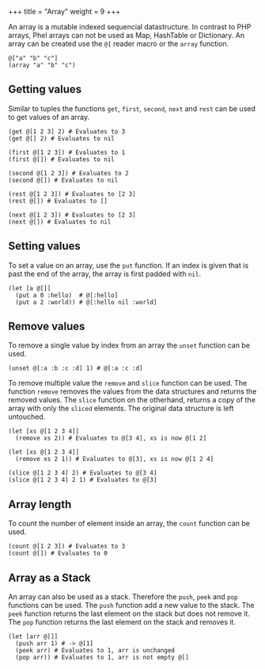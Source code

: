 +++
title = "Array"
weight = 9
+++

An array is a mutable indexed sequencial datastructure. In contrast to PHP arrays, Phel arrays can not be used as Map, HashTable or Dictionary. An array can be created use the `@[` reader macro or the `array` function.

```phel
@["a" "b" "c"]
(array "a" "b" "c")
```

## Getting values

Similar to tuples the functions `get`, `first`, `second`, `next` and `rest` can be used to get values of an array.

```phel
(get @[1 2 3] 2) # Evaluates to 3
(get @[] 2) # Evaluates to nil

(first @[1 2 3]) # Evaluates to 1
(first @[]) # Evaluates to nil

(second @[1 2 3]) # Evaluates to 2
(second @[]) # Evaluates to nil

(rest @[1 2 3]) # Evaluates to [2 3]
(rest @[]) # Evaluates to []

(next @[1 2 3]) # Evaluates to [2 3]
(next @[]) # Evaluates to nil
```

## Setting values

To set a value on an array, use the `put` function. If an index is given that is past the end of the array, the array is first padded with `nil`.

```phel
(let [a @[]]
  (put a 0 :hello)  # @[:hello]
  (put a 2 :world)) # @[:hello nil :world]
```

## Remove values

To remove a single value by index from an array the `unset` function can be used.

```phel
(unset @[:a :b :c :d] 1) # @[:a :c :d]
```

To remove multiple value the `remove` and `slice` function can be used. The function `remove` removes the values from the data structures and returns the removed values. The `slice` function on the otherhand, returns a copy of the array with only the `sliced` elements. The original data structure is left untouched.

```phel
(let [xs @[1 2 3 4]]
  (remove xs 2)) # Evaluates to @[3 4], xs is now @[1 2]

(let [xs @[1 2 3 4]]
  (remove xs 2 1)) # Evaluates to @[3], xs is now @[1 2 4]

(slice @[1 2 3 4] 2) # Evaluates to @[3 4]
(slice @[1 2 3 4] 2 1) # Evaluates to @[3]
```

## Array length

To count the number of element inside an array, the `count` function can be used.

```phel
(count @[1 2 3]) # Evaluates to 3
(count @[]) # Evaluates to 0
```

## Array as a Stack

An array can also be used as a stack. Therefore the `push`, `peek` and `pop` functions can be used. The `push` function add a new value to the stack. The `peek` function returns the last element on the stack but does not remove it. The `pop` function returns the last element on the stack and removes it.

```phel
(let [arr @[]]
  (push arr 1) # -> @[1]
  (peek arr) # Evaluates to 1, arr is unchanged
  (pop arr)) # Evaluates to 1, arr is not empty @[]
```